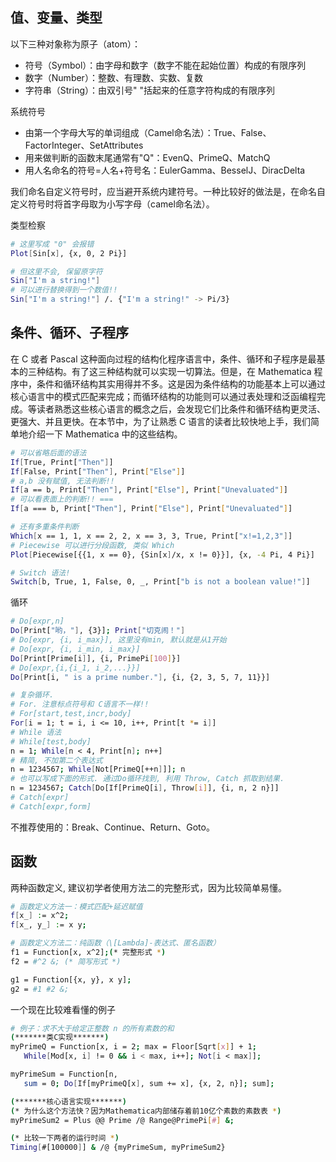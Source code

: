
## 值、变量、类型

以下三种对象称为原子（atom）：

- 符号（Symbol）：由字母和数字（数字不能在起始位置）构成的有限序列
- 数字（Number）：整数、有理数、实数、复数
- 字符串（String）：由双引号" "括起来的任意字符构成的有限序列

系统符号

- 由第一个字母大写的单词组成（Camel命名法）：True、False、FactorInteger、SetAttributes
- 用来做判断的函数末尾通常有"Q"：EvenQ、PrimeQ、MatchQ
- 用人名命名的符号=人名+符号名：EulerGamma、BesselJ、DiracDelta

我们命名自定义符号时，应当避开系统内建符号。一种比较好的做法是，在命名自定义符号时将首字母取为小写字母（camel命名法）。

类型检察

```sh
# 这里写成 "0" 会报错
Plot[Sin[x], {x, 0, 2 Pi}]

# 但这里不会, 保留原字符
Sin["I'm a string!"]
# 可以进行替换得到一个数值!!
Sin["I'm a string!"] /. {"I'm a string!" -> Pi/3}
```

## 条件、循环、子程序

在 C 或者 Pascal 这种面向过程的结构化程序语言中，条件、循环和子程序是最基本的三种结构。有了这三种结构就可以实现一切算法。但是，在 Mathematica 程序中，条件和循环结构其实用得并不多。这是因为条件结构的功能基本上可以通过核心语言中的模式匹配来完成；而循环结构的功能则可以通过表处理和泛函编程完成。等读者熟悉这些核心语言的概念之后，会发现它们比条件和循环结构更灵活、更强大、并且更快。在本节中，为了让熟悉 C 语言的读者比较快地上手，我们简单地介绍一下 Mathematica 中的这些结构。

```sh
# 可以省略后面的语法
If[True, Print["Then"]]
If[False, Print["Then"], Print["Else"]]
# a,b 没有赋值, 无法判断!!
If[a == b, Print["Then"], Print["Else"], Print["Unevaluated"]]
# 可以看表面上的判断!! ===
If[a === b, Print["Then"], Print["Else"], Print["Unevaluated"]]

# 还有多重条件判断
Which[x == 1, 1, x == 2, 2, x == 3, 3, True, Print["x!=1,2,3"]]
# Piecewise 可以进行分段函数, 类似 Which
Plot[Piecewise[{{1, x == 0}, {Sin[x]/x, x != 0}}], {x, -4 Pi, 4 Pi}]

# Switch 语法!
Switch[b, True, 1, False, 0, _, Print["b is not a boolean value!"]]
```

循环

```sh
# Do[expr,n]
Do[Print["哟，"], {3}]; Print["切克闹！"]
# Do[expr, {i, i_max}], 这里没有min, 默认就是从1开始
# Do[expr, {i, i_min, i_max}]
Do[Print[Prime[i]], {i, PrimePi[100]}]
# Do[expr,{i,{i_1, i_2,...}}] 
Do[Print[i, " is a prime number."], {i, {2, 3, 5, 7, 11}}]

# 复杂循环. 
# For. 注意标点符号和 C语言不一样!!
# For[start,test,incr,body]
For[i = 1; t = i, i <= 10, i++, Print[t *= i]]
# While 语法
# While[test,body]
n = 1; While[n < 4, Print[n]; n++]
# 精简, 不加第二个表达式
n = 1234567; While[Not[PrimeQ[++n]]]; n
# 也可以写成下面的形式. 通过Do循环找到, 利用 Throw, Catch 抓取到结果. 
n = 1234567; Catch[Do[If[PrimeQ[i], Throw[i]], {i, n, 2 n}]]
# Catch[expr]
# Catch[expr,form]
```

不推荐使用的：Break、Continue、Return、Goto。

## 函数

两种函数定义, 建议初学者使用方法二的完整形式，因为比较简单易懂。

```sh
# 函数定义方法一：模式匹配+延迟赋值
f[x_] := x^2;
f[x_, y_] := x y;

# 函数定义方法二：纯函数（\[Lambda]-表达式、匿名函数）
f1 = Function[x, x^2];(* 完整形式 *)
f2 = #^2 &; (* 简写形式 *)

g1 = Function[{x, y}, x y];
g2 = #1 #2 &;
```

一个现在比较难看懂的例子

```sh
# 例子：求不大于给定正整数 n 的所有素数的和
(*******类C实现*******)
myPrimeQ = Function[x, i = 2; max = Floor[Sqrt[x]] + 1;
   While[Mod[x, i] != 0 && i < max, i++]; Not[i < max]];

myPrimeSum = Function[n,
   sum = 0; Do[If[myPrimeQ[x], sum += x], {x, 2, n}]; sum];

(*******核心语言实现*******)
(* 为什么这个方法快？因为Mathematica内部储存着前10亿个素数的素数表 *)
myPrimeSum2 = Plus @@ Prime /@ Range@PrimePi[#] &;

(* 比较一下两者的运行时间 *)
Timing[#[100000]] & /@ {myPrimeSum, myPrimeSum2}
```

